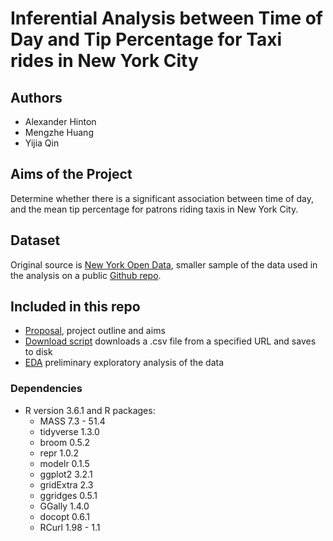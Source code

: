 # Inferential Analysis between Time of Day and Tip Percentage for Taxi rides in New York City

## Authors
- Alexander Hinton
- Mengzhe Huang
- Yijia Qin 

## Aims of the Project
Determine whether there is a significant association between time of day, and the mean tip percentage for patrons riding taxis in New York City. 

## Dataset
Original source is [New York Open Data](https://data.cityofnewyork.us/Transportation/2017-Yellow-Taxi-Trip-Data/biws-g3hs), smaller sample of the data used in the analysis on a public [Github repo](https://raw.githubusercontent.com/jamesh4/yellow_tripdata_2017_02/master/taxi_smaller.csv).

## Included in this repo
- [Proposal](https://github.com/UBC-MDS/DSCI522_GR406/blob/master/PROPOSAL.md), project outline and aims
- [Download script]() downloads a .csv file from a specified URL and saves to disk
- [EDA]() preliminary exploratory analysis of the data

### Dependencies
- R version 3.6.1 and R packages:
    - MASS		7.3 - 51.4
    - tidyverse	1.3.0
    - broom		0.5.2
    - repr		1.0.2
    - modelr	0.1.5
    - ggplot2	3.2.1
    - gridExtra	2.3
    - ggridges	0.5.1
    - GGally	1.4.0
    - docopt	0.6.1
    - RCurl		1.98 -  1.1